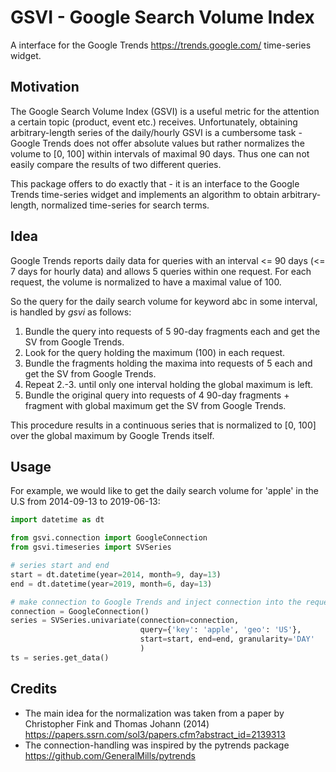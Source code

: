# GSVI - Google Search Volume Index

A interface for the Google Trends <https://trends.google.com/> time-series widget.

## Motivation
The Google Search Volume Index (GSVI) is a useful metric for the
attention a certain topic (product, event etc.) receives. Unfortunately,
obtaining arbitrary-length series
of the daily/hourly GSVI is a cumbersome task - Google Trends does not
offer absolute values
but rather normalizes the volume to \[0, 100\] within intervals of
maximal 90 days. Thus one can not easily compare the
results of two different queries.

This package offers to do exactly that - it is an interface to the Google
Trends time-series widget and implements
an algorithm to obtain arbitrary-length, normalized time-series for
search terms.

## Idea
Google Trends reports daily data for queries with an interval <= 90 days
(<= 7 days for hourly data) and allows 5 queries within one request.
For each request, the volume is normalized to have a maximal value of 100.

So the query for the daily search volume for keyword abc in some interval,
is handled by *gsvi* as follows: 
 1. Bundle the query into requests of 5 90-day fragments each and
 get the SV from Google Trends.
 2. Look for the query holding the maximum (100) in each request.
 3. Bundle the fragments holding the maxima into requests of 5 each and get the SV from Google Trends.
 4. Repeat 2.-3. until only one interval holding the global maximum is left.
 5. Bundle the original query into requests of 4 90-day fragments +
 fragment with global maximum get the SV from Google Trends.
 
 This procedure results in a continuous series that is normalized to
 \[0, 100\] over the global maximum by Google Trends itself.

## Usage
For example, we would like to get the daily search volume for 'apple' in the
U.S from 2014-09-13 to 2019-06-13:
```python
import datetime as dt

from gsvi.connection import GoogleConnection
from gsvi.timeseries import SVSeries

# series start and end
start = dt.datetime(year=2014, month=9, day=13)
end = dt.datetime(year=2019, month=6, day=13)

# make connection to Google Trends and inject connection into the request structure
connection = GoogleConnection()
series = SVSeries.univariate(connection=connection,
                             query={'key': 'apple', 'geo': 'US'},
                             start=start, end=end, granularity='DAY'
                             )
ts = series.get_data()
```



## Credits

- The main idea for the normalization was taken from a paper by Christopher Fink and Thomas Johann (2014) <https://papers.ssrn.com/sol3/papers.cfm?abstract_id=2139313>
- The connection-handling was inspired by the pytrends package <https://github.com/GeneralMills/pytrends>
